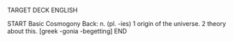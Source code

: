 TARGET DECK
ENGLISH

START
Basic
Cosmogony
Back: n. (pl. -ies) 1 origin of the universe. 2 theory about this. [greek -gonia -begetting]
END
